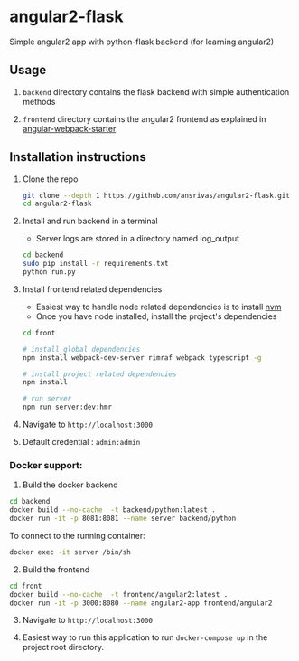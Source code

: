 # angular2-flask

Simple angular2 app with python-flask backend (for learning angular2)

## Usage

1.  `backend` directory contains the flask backend with simple authentication methods

2.  `frontend` directory contains the angular2 frontend as explained in [angular-webpack-starter](https://github.com/AngularClass/angular2-webpack-starter)

## Installation instructions

1.  Clone the repo

    ```bash
    git clone --depth 1 https://github.com/ansrivas/angular2-flask.git
    cd angular2-flask
    ```

2.  Install and run backend in a terminal

    -   Server logs are stored in a directory named log_output

    ```bash
    cd backend
    sudo pip install -r requirements.txt
    python run.py
    ```

3.  Install frontend related dependencies

    -   Easiest way to handle node related dependencies is to install [nvm](https://github.com/creationix/nvm)
    -   Once you have node installed, install the project's dependencies

    ```bash
    cd front

    # install global dependencies
    npm install webpack-dev-server rimraf webpack typescript -g

    # install project related dependencies
    npm install

    # run server
    npm run server:dev:hmr
    ```

4.  Navigate to `http://localhost:3000`

5.  Default credential : `admin:admin`

### Docker support:

1. Build the docker backend

  ```bash
  cd backend
  docker build --no-cache  -t backend/python:latest .
  docker run -it -p 8081:8081 --name server backend/python
  ```
  To connect to the running container:
  ```bash
  docker exec -it server /bin/sh
  ```
2. Build the frontend

  ```bash
  cd front
  docker build --no-cache  -t frontend/angular2:latest .
  docker run -it -p 3000:8080 --name angular2-app frontend/angular2
  ```

3. Navigate to `http://localhost:3000`  

4. Easiest way to run this application to run `docker-compose up` in the project root directory.
